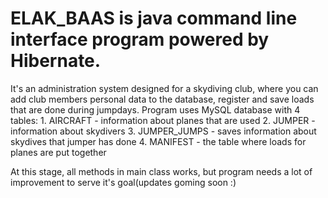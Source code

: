 # ELAK_BAAS is java command line interface program powered by Hibernate. 
It's an administration system designed for a skydiving club, 
where you can add club members personal data to the 
database, register and save loads that are done during jumpdays.
Program uses MySQL database with 4 tables:
    1. AIRCRAFT - information about planes that are used
    2. JUMPER - information about skydivers
    3. JUMPER_JUMPS - saves information about skydives that jumper has done
    4. MANIFEST - the table where loads for planes are put together
    
At this stage, all methods in main class works, but program needs a lot of improvement to 
serve it's goal(updates goming soon :)
